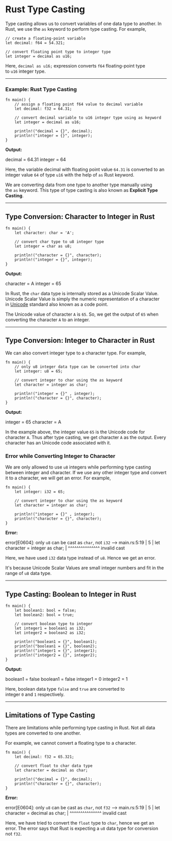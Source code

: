 # Rust Type Casting

Type casting allows us to convert variables of one data type to another. In Rust, we use the `as` keyword to perform type casting. For example,

```
// create a floating-point variable
let decimal: f64 = 54.321;

// convert floating point type to integer type
let integer = decimal as u16;
```

Here, `decimal as u16;` expression converts `f64` floating-point type to `u16` integer type.

---

### Example: Rust Type Casting

```
fn main() {
    // assign a floating point f64 value to decimal variable
    let decimal: f32 = 64.31;

    // convert decimal variable to u16 integer type using as keyword
    let integer = decimal as u16;

    println!("decimal = {}", decimal);
    println!("integer = {}", integer);
}
```

**Output:**

decimal = 64.31
integer = 64

Here, the variable decimal with floating point value `64.31` is converted to an integer value `64` of type `u16` with the help of `as` Rust keyword.

We are converting data from one type to another type manually using the `as` keyword. This type of type casting is also known as **Explicit Type Casting**.

---

## Type Conversion: Character to Integer in Rust

```
fn main() {
    let character: char = 'A';

    // convert char type to u8 integer type
    let integer = char as u8;

    println!("character = {}", character);
    println!("integer = {}", integer);
}
```

**Output:**

character = A
integer = 65

In Rust, the `char` data type is internally stored as a Unicode Scalar Value. Unicode Scalar Value is simply the numeric representation of a character in [Unicode](https://en.wikipedia.org/wiki/Unicode) standard also known as a code point.

The Unicode value of character `A` is `65`. So, we get the output of `65` when converting the character `A` to an integer.

---

## Type Conversion: Integer to Character in Rust

We can also convert integer type to a character type. For example,

```
fn main() {
    // only u8 integer data type can be converted into char
    let integer: u8 = 65;
  
    // convert integer to char using the as keyword
    let character = integer as char;

    println!("integer = {}" , integer);
    println!("character = {}", character);
}
```

**Output:**

integer = 65
character = A

In the example above, the integer value `65` is the Unicode code for character `A`. Thus after type casting, we get character `A` as the output. Every character has an Unicode code associated with it.

### Error while Converting Integer to Character

We are only allowed to use `u8` integers while performing type casting between integer and character. If we use any other integer type and convert it to a character, we will get an error. For example,

```
fn main() {
    let integer: i32 = 65;
  
    // convert integer to char using the as keyword
    let character = integer as char;

    println!("integer = {}" , integer);
    println!("character = {}", character);
}
```

**Error:**

error[E0604]: only `u8` can be cast as `char`, not `i32`
 --> main.rs:5:19
  |
5 |   let character = integer as char;
  |                   ^^^^^^^^^^^^^^^ invalid cast

Here, we have used `i32` data type instead of `u8`. Hence we get an error.

It's because Unicode Scalar Values are small integer numbers and fit in the range of `u8` data type.

---

## Type Casting: Boolean to Integer in Rust

```
fn main() {
    let boolean1: bool = false;
    let boolean2: bool = true;
  
    // convert boolean type to integer
    let integer1 = boolean1 as i32;
    let integer2 = boolean2 as i32;

    println!("boolean1 = {}", boolean1);
    println!("boolean1 = {}", boolean2);
    println!("integer1 = {}", integer1);
    println!("integer2 = {}", integer2);
}
```

**Output:**

boolean1 = false
boolean1 = false
integer1 = 0
integer2 = 1

Here, boolean data type `false` and `true` are converted to integer `0` and `1` respectively.

---

## Limitations of Type Casting

There are limitations while performing type casting in Rust. Not all data types are converted to one another.

For example, we cannot convert a floating type to a character.

```
fn main() {
    let decimal: f32 = 65.321;
  
    // convert float to char data type
    let character = decimal as char;

    println!("decimal = {}", decimal);
    println!("character = {}", character);
}
```

**Error:**

error[E0604]: only `u8` can be cast as `char`, not `f32`
 --> main.rs:5:19
  |
5 |   let character = decimal as char;
  |                   ^^^^^^^^^^^^^^^ invalid cast

Here, we have tried to convert the `float` type to `char`, hence we get an error. The error says that Rust is expecting a `u8` data type for conversion not `f32`.